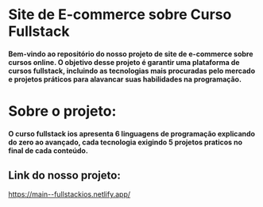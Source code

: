 # Site de E-commerce sobre Curso Fullstack

#### Bem-vindo ao repositório do nosso projeto de site de e-commerce sobre cursos online. O objetivo desse projeto é garantir uma plataforma de cursos fullstack, incluindo as tecnologias mais procuradas pelo mercado e projetos práticos para alavancar suas habilidades na programação.

# Sobre o projeto:
#### O curso fullstack ios apresenta 6 linguagens de programação explicando do zero ao avançado, cada tecnologia exigindo 5 projetos praticos no final de cada conteúdo.

## Link do nosso projeto:
https://main--fullstackios.netlify.app/
